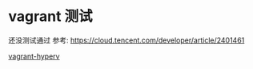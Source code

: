 # vagrant 测试
还没测试通过
参考: https://cloud.tencent.com/developer/article/2401461

[vagrant-hyperv](https://developer.hashicorp.com/vagrant/docs/providers/hyperv)
##

